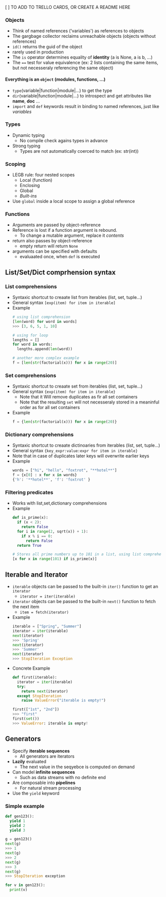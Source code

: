 [ ] TO ADD TO TRELLO CARDS, OR CREATE A README HERE

### Objects

- Think of named references ('variables') as references to objects
- The gargbage collector reclaims unreachable objects (objects without references)
- ```id()``` returns the guid of the object
 - rarely used in production
- The ```is``` operator determines equality of **identity** (a is None, a is b, ...)
- The ```==``` test for value equivalence (ex: 2 lists containing the same items, but not necesseraly referencing the same object)

#### Everything is an ```object``` (modules, functions, ...)
- ```type```(variable|function|module|...) to get the type
- ```dir```(variable|function|module|...) to introspect and get attributes like __name__, __doc__ ...
- ```import``` and ```def``` keywords result in binding to named references, just like *variables*

### Types

- Dynamic typing
  - No compile check agains types in advance
- Strong typing
  - Types are not automatically coerced to match (ex: str(int))

### Scoping

- LEGB rule: four nested scopes
  - Local (function)
  - Enclosing
  - Global
  - *Built-ins*
- Use ```global``` inside a local scope to assign a global reference

### Functions

- Arguments are passed by object-reference
- Reference is lost if a function argument is rebound.
  - To change a mutable argument, replace it *contents*
- return also passes by object-reference
  - empty return will return ```None```
- arguments can be specified with defaults
  - evaluaated once, when ```def``` is executed

## List/Set/Dict comprhension syntax

### List comprehensions

- Syntaxic shortcut to creaate list from iterables (list, set, tuple...)
- General syntax
  ```[exp(item) for item in iterable]```
- Example
  ```python
  # using list comprehension
  [len(word) for word in words]
  >>> [3, 6, 5, 1, 10]

  # using for loop
  lengths = []
  for word in words:
    lengths.append(len(word))

  # another more complex example
  f = [len(str(factorial(x))) for x in range(20)]
  ```
### Set comprehensions

- Syntaxic shortcut to creaate set from iterables (list, set, tuple...)
- General syntax
  ```{exp(item) for item in iterable}```
  - Note that it Will remove duplicates as fir all set containers 
  - Note that the resulting ```set``` will not necesseraly stored in a meaninful order as for all set containers
- Example
  ```python
  f = {len(str(factorial(x))) for x in range(20)}
  ```
### Dictionary comprehensions

- Syntaxic shortcut to creaate dictinoaries from iterables (list, set, tuple...)
 - General syntax
  ```{key_expr:value:expr for item in iterable}```
 - Note that in case of duplicates later keys will overwrite earlier keys
- Example
  ```python
  words = ["hi", "hello", "foxtrot", "**hotel**"]
  f = {x[0] : x for x in words}
  {'h': '**hotel**', 'f': 'foxtrot' }
  ```

### Filtering predicates

- Works with list,set,dictionary comprehensions
- Example
  ```python
  def is_prime(x):
    if (x < 2):
      return False
    for i in range(2, sqrt(x)) + 1):
      if x % i == 0:
        return False
    return True

  # Stores all prime numbers up to 101 in a list, using list comprehension syntax + filtering predicate (if... syntax)
  [x for x in range(101) if is_prime(x)]
  ```

## Iterable and Iterator

- ```iterable``` objects can be passed to the built-in ```iter()``` function to get an ```iterator```
  - ```iterator = iter(iterable)```
- ```iterator``` objects can be passed to the built-in ```next()``` function to fetch the next item
  - ```item = fetch(iterator)```
- Example
  ```python
  iterable = ["Spring", "Summer"]
  iterator = iter(iterable)
  next(iterator)
  >>> 'Spring'
  next(iterator)
  >>> 'Summer'
  next(iterator)
  >>> StopIteration Exception
  ```
- Concrete Example
  ```python
  def first(iterable):
    iterator = iter(iterable)
    try:
      return next(iterator)
    except StopIteration
      raise ValueError("iterable is empty!")
  
  first(["1st", "2nd"])
  >>> "first"
  first(set())
  >>> ValueError: iterable is empty!
  ```
## Generators

- Specify **iterable sequences**
  - All generators are iterators
- **Lazily** evaluated
  - The next value in the seqyebce is computed on demand
- Can model **infinite sequences**
  - Such as data streams with no definite end
- Are composable into **pipelines**
  - For natural stream processing
- Use the ```yield``` keyword

### Simple example

```python
def gen123():
  yield 1
  yield 2
  yield 3

g = gen123()
next(g)
>>> 1
next(g)
>>> 2
next(g)
>>> 3
next(g)
>>> StopIteration exception

for v in gen123():
  print(v)

```
